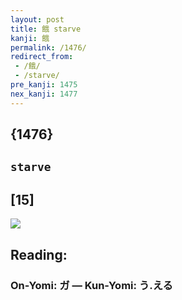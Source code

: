 ```yaml
---
layout: post
title: 餓 starve
kanji: 餓
permalink: /1476/
redirect_from:
 - /餓/
 - /starve/
pre_kanji: 1475
nex_kanji: 1477
---
```


## {1476}

## `starve`

## [15]

<div class="stroke"><img src="E9A493.png" /></div>

## Reading:

### On-Yomi: ガ &mdash; Kun-Yomi: う.える
